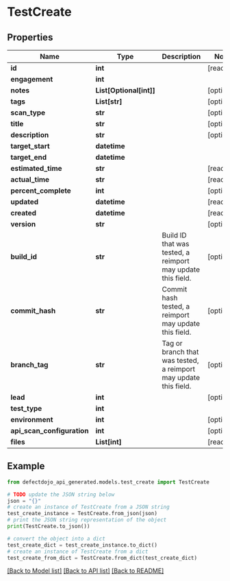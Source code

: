 # TestCreate


## Properties

Name | Type | Description | Notes
------------ | ------------- | ------------- | -------------
**id** | **int** |  | [readonly] 
**engagement** | **int** |  | 
**notes** | **List[Optional[int]]** |  | [optional] 
**tags** | **List[str]** |  | [optional] 
**scan_type** | **str** |  | [optional] 
**title** | **str** |  | [optional] 
**description** | **str** |  | [optional] 
**target_start** | **datetime** |  | 
**target_end** | **datetime** |  | 
**estimated_time** | **str** |  | [readonly] 
**actual_time** | **str** |  | [readonly] 
**percent_complete** | **int** |  | [optional] 
**updated** | **datetime** |  | [readonly] 
**created** | **datetime** |  | [readonly] 
**version** | **str** |  | [optional] 
**build_id** | **str** | Build ID that was tested, a reimport may update this field. | [optional] 
**commit_hash** | **str** | Commit hash tested, a reimport may update this field. | [optional] 
**branch_tag** | **str** | Tag or branch that was tested, a reimport may update this field. | [optional] 
**lead** | **int** |  | [optional] 
**test_type** | **int** |  | 
**environment** | **int** |  | [optional] 
**api_scan_configuration** | **int** |  | [optional] 
**files** | **List[int]** |  | [readonly] 

## Example

```python
from defectdojo_api_generated.models.test_create import TestCreate

# TODO update the JSON string below
json = "{}"
# create an instance of TestCreate from a JSON string
test_create_instance = TestCreate.from_json(json)
# print the JSON string representation of the object
print(TestCreate.to_json())

# convert the object into a dict
test_create_dict = test_create_instance.to_dict()
# create an instance of TestCreate from a dict
test_create_from_dict = TestCreate.from_dict(test_create_dict)
```
[[Back to Model list]](../README.md#documentation-for-models) [[Back to API list]](../README.md#documentation-for-api-endpoints) [[Back to README]](../README.md)


